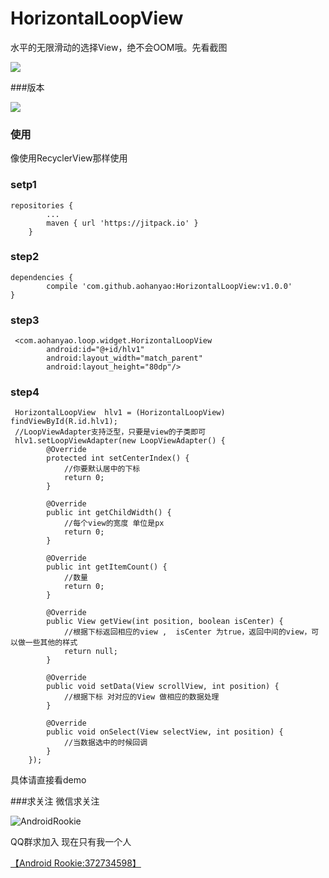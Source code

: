 # HorizontalLoopView

水平的无限滑动的选择View，绝不会OOM哦。先看截图

  ![](ScreensHots/screens_hots.gif)

###版本

[![](https://jitpack.io/v/helen-x/JitpackReleaseDemo.svg)](https://jitpack.io/#aohanyao/HorizontalLoopView)


### 使用

像使用RecyclerView那样使用

### setp1

	repositories {
			...
			maven { url 'https://jitpack.io' }
		}


### step2

	dependencies {
	        compile 'com.github.aohanyao:HorizontalLoopView:v1.0.0'
	}


### step3

	 <com.aohanyao.loop.widget.HorizontalLoopView
            android:id="@+id/hlv1"
            android:layout_width="match_parent"
            android:layout_height="80dp"/>


### step4

	 HorizontalLoopView  hlv1 = (HorizontalLoopView) findViewById(R.id.hlv1);
	 //LoopViewAdapter支持泛型，只要是view的子类即可
     hlv1.setLoopViewAdapter(new LoopViewAdapter() {
            @Override
            protected int setCenterIndex() {
                //你要默认居中的下标
                return 0;
            }

            @Override
            public int getChildWidth() {
                //每个view的宽度 单位是px
                return 0;
            }

            @Override
            public int getItemCount() {
                //数量
                return 0;
            }

            @Override
            public View getView(int position, boolean isCenter) {
                //根据下标返回相应的view ,  isCenter 为true，返回中间的view，可以做一些其他的样式
                return null;
            }

            @Override
            public void setData(View scrollView, int position) {
                //根据下标 对对应的View 做相应的数据处理
            }

            @Override
            public void onSelect(View selectView, int position) {
                //当数据选中的时候回调
            }
        });

具体请直接看demo



###求关注
微信求关注

![AndroidRookie](http://obh9jd33g.bkt.clouddn.com/qrcode_for_gh_bce1408a47fc_344.jpg)


QQ群求加入  现在只有我一个人

[【Android Rookie:372734598】](https://jq.qq.com/?_wv=1027&k=4AAEUk8)
